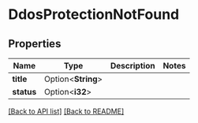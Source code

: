 # DdosProtectionNotFound

## Properties

Name | Type | Description | Notes
------------ | ------------- | ------------- | -------------
**title** | Option<**String**> |  | 
**status** | Option<**i32**> |  | 

[[Back to API list]](../README.md#documentation-for-api-endpoints) [[Back to README]](../README.md)


